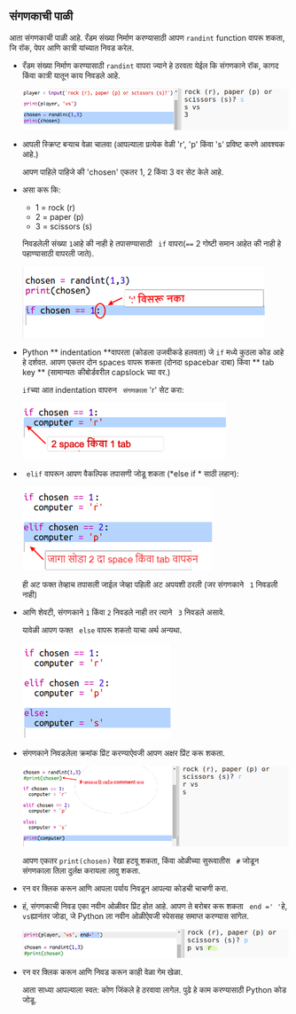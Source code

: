 ## संगणकाची पाळी

आता संगणकाची पाळी आहे. रँडम संख्या निर्माण करण्यासाठी आपण ` randint ` function वापरू शकता, जि रॉक, पेपर आणि कात्री यांच्यात निवड करेल.

+ रँडम संख्या निर्माण करण्यासाठी ` randint ` वापरा ज्याने हे ठरवता येईल कि संगणकाने रॉक, कागद किंवा कात्री यातून काय निवडले आहे.
    
    ![screenshot](images/rps-randint.png)

+ आपली स्क्रिप्ट बर्‍याच वेळा चालवा (आपल्याला प्रत्येक वेळी 'r', 'p' किंवा 's' प्रविष्ट करणे आवश्यक आहे.)
    
    आपण पाहिले पाहिजे की 'chosen' एकतर 1, 2 किंवा 3 वर सेट केले आहे.

+ असा करू कि:
    
    + 1 = rock (r)
    + 2 = paper (p)
    + 3 = scissors (s)
    
    निवडलेली संख्या ` 1 `आहे की नाही हे तपासण्यासाठी ` if` वापरा(` == ` 2 गोष्टी समान आहेत की नाही हे पहाण्यासाठी वापरली जाते).
    
    ![screenshot](images/rps-if-1.png)

+ Python ** indentation **वापरता (कोडला उजवीकडे हलवता) जे `if` मध्ये कुठला कोड आहे हे दर्शवत. आपण एकतर दोन spaces वापरू शकता (दोनदा spacebar दाबा) किंवा ** tab key ** (सामान्यतः कीबोर्डवरील capslock च्या वर.)
    
    `if`च्या आत indentation वापरुन ` संगणकाला` 'r' सेट करा:
    
    ![screenshot](images/rps-indent.png)

+ ` elif` वापरून आपण वैकल्पिक तपासणी जोडू शकता (*else if * साठी लहान):
    
    ![screenshot](images/rps-elif-2.png)
    
    ही अट फक्त तेव्हाच तपासली जाईल जेव्हा पहिली अट अपयशी ठरली (जर संगणकाने ` 1` निवडली नाही)

+ आणि शेवटी, संगणकाने ` 1 ` किंवा ` 2 ` निवडले नाही तर त्याने ` 3` निवडले असावे.
    
    यावेळी आपण फक्त ` else` वापरू शकतो याचा अर्थ अन्यथा.
    
    ![screenshot](images/rps-else-3.png)

+ संगणकाने निवडलेला क्रमांक प्रिंट करण्याऐवजी आपण अक्षर प्रिंट करू शकता.
    
    ![screenshot](images/rps-print-computer.png)
    
    आपण एकतर ` print(chosen) ` रेखा हटवू शकता, किंवा ओळीच्या सुरूवातीस ` #` जोडून संगणकाला तिला दुर्लक्ष करायला लावु शकता.

+ रन वर क्लिक करून आणि आपला पर्याय निवडून आपल्या कोडची चाचणी करा.

+ हं, संगणकाची निवड एका नवीन ओळीवर प्रिंट होत आहे. आपण ते बरोबर करू शकता ` end =' '`हे, ` vs `ह्यानंतर जोडा, जे Python ला नवीन ओळीऐवजी स्पेससह समाप्त करण्यास सांगेल.
    
    ![screenshot](images/rps-same-line.png)

+ रन वर क्लिक करून आणि निवड करून काही वेळा गेम खेळा.
    
    आता साध्या आपल्याला स्वत: कोण जिंकले हे ठरवावा लागेल. पुढे हे काम करण्यासाठी Python कोड जोडू.